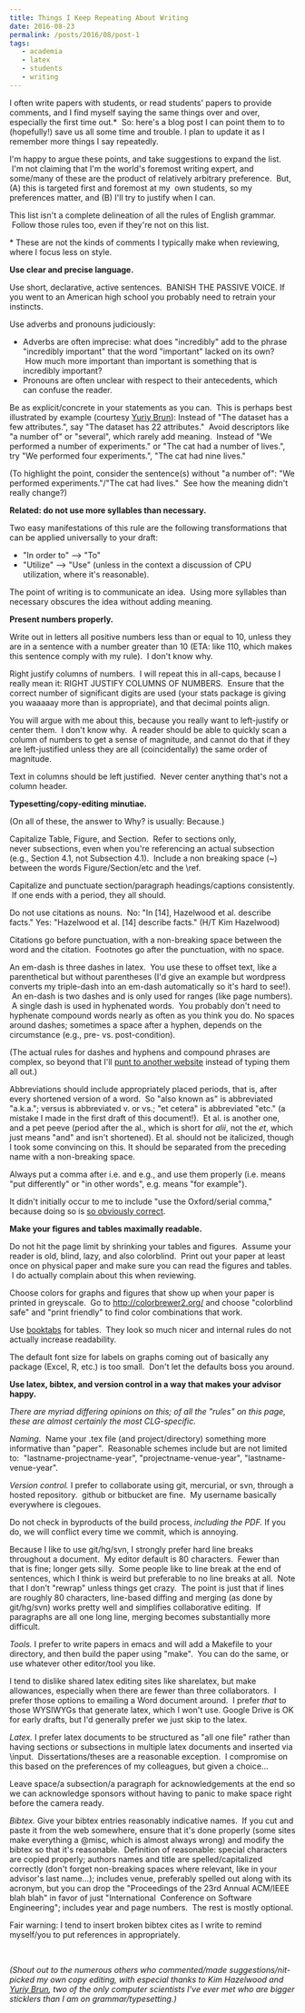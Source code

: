 ```yaml
---
title: Things I Keep Repeating About Writing
date: 2016-08-23
permalink: /posts/2016/08/post-1
tags: 
   - academia
   - latex
   - students
   - writing
---
```


I often write papers with students, or read students' papers to provide comments, and I find myself saying the same things over and over, especially the first time out.*  So: here's a blog post I can point them to to (hopefully!) save us all some time and trouble. I plan to update it as I remember more things I say repeatedly.

I'm happy to argue these points, and take suggestions to expand the list.  I'm not claiming that I'm the world's foremost writing expert, and some/many of these are the product of relatively arbitrary preference.  But, (A) this is targeted first and foremost at my  own students, so my preferences matter, and (B) I'll try to justify when I can.

This list isn't a complete delineation of all the rules of English grammar.  Follow those rules too, even if they're not on this list.

* These are not the kinds of comments I typically make when reviewing, where I focus less on style.

<strong>Use clear and precise language.</strong>

Use short, declarative, active sentences.  BANISH THE PASSIVE VOICE. If you went to an American high school you probably need to retrain your instincts.

Use adverbs and pronouns judiciously:
<ul>
	<li>Adverbs are often imprecise: what does "incredibly" add to the phrase "incredibly important" that the word "important" lacked on its own?  How much more important than important is something that is incredibly important?</li>
	<li>Pronouns are often unclear with respect to their antecedents, which can confuse the reader.</li>
</ul>
Be as explicit/concrete in your statements as you can.  This is perhaps best illustrated by example (courtesy <a href="https://people.cs.umass.edu/~brun/">Yuriy Brun</a>): Instead of "The dataset has a few attributes.", say "The dataset has 22 attributes."  Avoid descriptors like "a number of" or "several", which rarely add meaning.  Instead of "We performed a number of experiments." or "The cat had a number of lives.", try "We performed four experiments.", "The cat had nine lives."

(To highlight the point, consider the sentence(s) without "a number of": "We performed experiments."/"The cat had lives."  See how the meaning didn't really change?)

<strong>Related: do not use more syllables than necessary. </strong>

Two easy manifestations of this rule are the following transformations that can be applied universally to your draft:
<ul>
	<li>"In order to" --&gt; "To"</li>
	<li>"Utilize" --&gt; "Use" (unless in the context a discussion of CPU utilization, where it's reasonable).</li>
</ul>
The point of writing is to communicate an idea.  Using more syllables than necessary obscures the idea without adding meaning.

<strong>Present numbers properly.</strong>

Write out in letters all positive numbers less than or equal to 10, unless they are in a sentence with a number greater than 10 (ETA: like 110, which makes this sentence comply with my rule).  I don't know why.

Right justify columns of numbers.  I will repeat this in all-caps, because I really mean it: RIGHT JUSTIFY COLUMNS OF NUMBERS.  Ensure that the correct number of significant digits are used (your stats package is giving you waaaaay more than is appropriate), and that decimal points align.

You will argue with me about this, because you really want to left-justify or center them.  I don't know why.  A reader should be able to quickly scan a column of numbers to get a sense of magnitude, and cannot do that if they are left-justified unless they are all (coincidentally) the same order of magnitude.

Text in columns should be left justified.  Never center anything that's not a column header.

<strong>Typesetting/copy-editing minutiae.</strong>
<p class="p1">(On all of these, the answer to Why? is usually: Because.)</p>
<p class="p1">Capitalize Table, Figure, and Section.  Refer to sections only, never subsections, even when you're referencing an actual subsection (e.g., Section 4.1, not Subsection 4.1).  Include a non breaking space (~) between the words Figure/Section/etc and the \ref.</p>
<p class="p1">Capitalize and punctuate section/paragraph headings/captions consistently.  If one ends with a period, they all should.</p>
<p class="p1">Do not use citations as nouns.  No: "In [14], Hazelwood<em> </em>et al. describe facts." Yes: "Hazelwood et al. [14] describe facts." (H/T Kim Hazelwood)</p>
<p class="p1">Citations go before punctuation, with a non-breaking space between the word and the citation.<span class="Apple-converted-space">  </span>Footnotes go after the punctuation, with no space.</p>
<p class="p1">An em-dash is three dashes in latex.  You use these to offset text, like a parenthetical but without parentheses (I'd give an example but wordpress converts my triple-dash into an em-dash automatically so it's hard to see!).  An en-dash is two dashes and is only used for ranges (like page numbers).  A single dash is used in hyphenated words.  You probably don't need to hyphenate compound words nearly as often as you think you do. No spaces around dashes; sometimes a space after a hyphen, depends on the circumstance (e.g., pre- vs. post-condition).</p>
<p class="p1">(The actual rules for dashes and hyphens and compound phrases are complex, so beyond that I'll <a href="http://www.grammarbook.com/punctuation/hyphens.asp">punt to another website</a> instead of typing them all out.)</p>
<p class="p1">Abbreviations should include appropriately placed periods, that is, after every shortened version of a word.  So "also known as" is abbreviated "a.k.a."; versus is abbreviated v. or vs.; "et cetera" is abbreviated "etc." (a mistake I made in the first draft of this document!).  Et al. is another one, and a pet peeve (period after the al., which is short for <em>alii</em>, not the <em>et</em>, which just means "and" and isn't shortened). Et al. should not be italicized, though I took some convincing on this. It should be separated from the preceding name with a non-breaking space.</p>
<p class="p1">Always put a comma after i.e. and e.g., and use them properly (i.e. means "put differently" or "in other words", e.g. means "for example").</p>
<p class="p1">It didn't initially occur to me to include "use the Oxford/serial comma," because doing so is <a href="http://i0.kym-cdn.com/entries/icons/original/000/017/771/the-oxford-comma_52c855ed979ed_w1500.jpg">so obviously correct</a>.</p>
<p class="p1"><strong>Make your figures and tables maximally readable.</strong></p>
Do not hit the page limit by shrinking your tables and figures.  Assume your reader is old, blind, lazy, and also colorblind.  Print out your paper at least once on physical paper and make sure you can read the figures and tables.  I do actually complain about this when reviewing.

Choose colors for graphs and figures that show up when your paper is printed in greyscale.  Go to <a href="http://colorbrewer2.org/">http://colorbrewer2.org/</a> and choose "colorblind safe" and "print friendly" to find color combinations that work.

Use <a href="https://www.ctan.org/pkg/booktabs?lang=en">booktabs</a> for tables.  They look so much nicer and internal rules do not actually increase readability.

The default font size for labels on graphs coming out of basically any package (Excel, R, etc.) is too small.  Don't let the defaults boss you around.

<strong>Use latex, bibtex, and version control in a way that makes your advisor happy.</strong>

<em>There are myriad differing opinions on this; of all the "rules" on this page, these are almost certainly the most CLG-specific.</em>

<em>Naming. </em> Name your .tex file (and project/directory) something more informative than "paper".  Reasonable schemes include but are not limited to:  "lastname-projectname-year", "projectname-venue-year", "lastname-venue-year".

<em>Version control.</em> I prefer to collaborate using git, mercurial, or svn, through a hosted repository.  github or bitbucket are fine.  My username basically everywhere is clegoues.

Do not check in byproducts of the build process, <em>including the PDF. </em>If you do, we will conflict every time we commit, which is annoying.

Because I like to use git/hg/svn, I strongly prefer hard line breaks throughout a document.  My editor default is 80 characters.  Fewer than that is fine; longer gets silly.  Some people like to line break at the end of sentences, which I think is weird but preferable to no line breaks at all.  Note that I don't "rewrap" unless things get crazy.  The point is just that if lines are roughly 80 characters, line-based diffing and merging (as done by git/hg/svn) works pretty well and simplifies collaborative editing.  If paragraphs are all one long line, merging becomes substantially more difficult.

<em>Tools.</em> I prefer to write papers in emacs and will add a Makefile to your directory, and then build the paper using "make".  You can do the same, or use whatever other editor/tool you like.

I tend to dislike shared latex editing sites like sharelatex, but make allowances, especially when there are fewer than three collaborators.  I prefer those options to emailing a Word document around.  I prefer <em>that </em>to those WYSIWYGs that generate latex, which I won't use. Google Drive is OK for early drafts, but I'd generally prefer we just skip to the latex.

<em>Latex.</em> I prefer latex documents to be structured as "all one file" rather than having sections or subsections in multiple latex documents and inserted via \input.  Dissertations/theses are a reasonable exception.  I compromise on this based on the preferences of my colleagues, but given a choice...

Leave space/a subsection/a paragraph for acknowledgements at the end so we can acknowledge sponsors without having to panic to make space right before the camera ready.

<em>Bibtex.</em> Give your bibtex entries reasonably indicative names.  If you cut and paste it from the web somewhere, ensure that it's done properly (some sites make everything a @misc, which is almost always wrong) and modify the bibtex so that it's reasonable.  Definition of reasonable: special characters are copied properly; authors names and title are spelled/capitalized correctly (don't forget non-breaking spaces where relevant, like in your advisor's last name...); includes venue, preferably spelled out along with its acronym, but you can drop the "Proceedings of the 23rd Annual ACM/IEEE blah blah" in favor of just "International  Conference on Software Engineering"; includes year and page numbers.  The rest is mostly optional.

Fair warning: I tend to insert broken bibtex cites as I write to remind myself/you to put references in appropriately.

&nbsp;

<em>(Shout out to the numerous others who commented/made suggestions/nit-picked my own copy editing, with especial thanks to Kim Hazelwood and <a href="https://people.cs.umass.edu/~brun/">Yuriy Brun</a>, two of the only computer scientists I've ever met who are bigger sticklers than I am on grammar/typesetting.)</em>